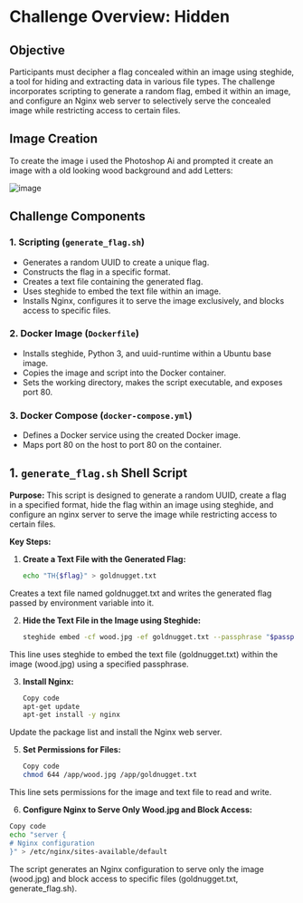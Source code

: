 # Challenge Overview: Hidden

## Objective
Participants must decipher a flag concealed within an image using steghide, a tool for hiding and extracting data in various file types. The challenge incorporates scripting to generate a random flag, embed it within an image, and configure an Nginx web server to selectively serve the concealed image while restricting access to certain files.

## Image Creation
To create the image i used the Photoshop Ai and prompted it create an image with a old looking wood background and add Letters:

![image](https://github.com/CTF-Citadel/challenges/assets/115781703/130bd9c6-9eca-446e-8cba-a652e9798f5b)



## Challenge Components

### 1. Scripting (`generate_flag.sh`)
- Generates a random UUID to create a unique flag.
- Constructs the flag in a specific format.
- Creates a text file containing the generated flag.
- Uses steghide to embed the text file within an image.
- Installs Nginx, configures it to serve the image exclusively, and blocks access to specific files.

### 2. Docker Image (`Dockerfile`)
- Installs steghide, Python 3, and uuid-runtime within a Ubuntu base image.
- Copies the image and script into the Docker container.
- Sets the working directory, makes the script executable, and exposes port 80.

### 3. Docker Compose (`docker-compose.yml`)
- Defines a Docker service using the created Docker image.
- Maps port 80 on the host to port 80 on the container.


## 1. `generate_flag.sh` Shell Script

**Purpose:**
This script is designed to generate a random UUID, create a flag in a specified format, hide the flag within an image using steghide, and configure an nginx server to serve the image while restricting access to certain files.

**Key Steps:**

1. **Create a Text File with the Generated Flag:**

   ```sh
   echo "TH{$flag}" > goldnugget.txt
   ```
Creates a text file named goldnugget.txt and writes the generated flag passed by environment variable into it.


2. **Hide the Text File in the Image using Steghide:**

    ```sh
   steghide embed -cf wood.jpg -ef goldnugget.txt --passphrase "$passphrase"
    ```
This line uses steghide to embed the text file (goldnugget.txt) within the image (wood.jpg) using a specified passphrase.


3. **Install Nginx:**

    ```sh
   Copy code
   apt-get update
   apt-get install -y nginx
    ```
Update the package list and install the Nginx web server.


5. **Set Permissions for Files:**

    ```sh
   Copy code
   chmod 644 /app/wood.jpg /app/goldnugget.txt
    ```
This line sets permissions for the image and text file to read and write.


6. **Configure Nginx to Serve Only Wood.jpg and Block Access:**

  ```sh
  Copy code
  echo "server {
  # Nginx configuration
  }" > /etc/nginx/sites-available/default
  ```
The script generates an Nginx configuration to serve only the image (wood.jpg) and block access to specific files (goldnugget.txt, generate_flag.sh).
